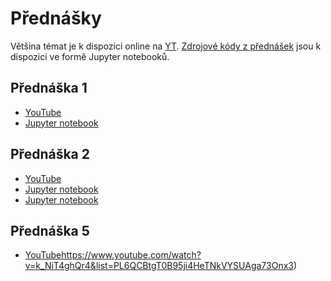 # Přednášky

Většina témat je k dispozici online na [YT](https://www.youtube.com/@jgatvsb2919).
[Zdrojové kódy z přednášek](notebooks) jsou k dispozici ve formě Jupyter notebooků.


## Přednáška 1

- [YouTube](https://www.youtube.com/watch?v=Fpebl5z0cWQ&list=PL6QCBtgT0B94gbUONguB72-xfgWP_EWNr)
- [Jupyter notebook](https://github.com/geordi/skj-course/blob/master/notebooks/lecture_01.ipynb)


## Přednáška 2

- [YouTube](https://www.youtube.com/playlist?list=PL6QCBtgT0B95n2ZXcPt2JsNdcJzPpMM7b)
- [Jupyter notebook](https://github.com/geordi/skj-course/blob/master/notebooks/lecture_02.ipynb)
- [Jupyter notebook](https://github.com/geordi/skj-course/blob/master/notebooks/lecture_03_oop.ipynb)


## Přednáška 5

- [YouTube](https://www.youtube.com/watch?v=k_NiT4ghQr4&list=PL6QCBtgT0B95ji4HeTNkVYSUAga73Onx3)https://www.youtube.com/watch?v=k_NiT4ghQr4&list=PL6QCBtgT0B95ji4HeTNkVYSUAga73Onx3)

